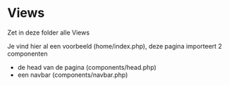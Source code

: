 # Views

Zet in deze folder alle Views

Je vind hier al een voorbeeld (home/index.php), deze 
pagina importeert 2 componenten
- de head van de pagina (components/head.php)
- een navbar (components/navbar.php)
